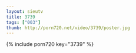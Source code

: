 ```yaml
--- 
layout: sieutv
title: 3739
tags: ["003"]
thumb: http://porn720.net/video/3739/poster.jpg
---
```

{% include porn720 key="3739" %} 
